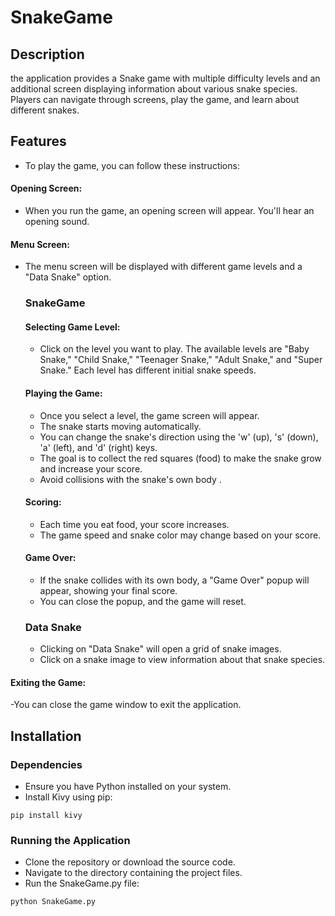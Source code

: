 # SnakeGame
## Description

the application provides a Snake game with multiple difficulty levels and an additional screen displaying information about various snake species. Players can navigate through screens, play the game, and learn about different snakes.
## Features
- To play the game, you can follow these instructions:

#### Opening Screen:
- When you run the game, an opening screen will appear. You'll hear an opening sound.

#### Menu Screen:
- The menu screen will be displayed with different game levels and a "Data Snake" option.

   
  ### SnakeGame
   #### Selecting Game Level:
  - Click on the level you want to play. The available levels are "Baby Snake," "Child Snake," "Teenager Snake," "Adult Snake," and "Super Snake." Each level has different initial snake speeds.

   #### Playing the Game:
   - Once you select a level, the game screen will appear.
   - The snake starts moving automatically.
   - You can change the snake's direction using the 'w' (up), 's' (down), 'a' (left), and 'd' (right) keys.
   - The goal is to collect the red squares (food) to make the snake grow and increase your score.
   - Avoid collisions with the snake's own body .

   #### Scoring:
   - Each time you eat food, your score increases.
   - The game speed and snake color may change based on your score.

   #### Game Over:
   - If the snake collides with its own body, a "Game Over" popup will appear, showing your final score.
   - You can close the popup, and the game will reset.


  ### Data Snake
  - Clicking on "Data Snake" will open a grid of snake images.
  - Click on a snake image to view information about that snake species.
    
#### Exiting the Game:
-You can close the game window to exit the application.

## Installation
  ### Dependencies

  - Ensure you have Python installed on your system.
  - Install Kivy using pip:
  
```Copy code
pip install kivy
```
  ### Running the Application

  - Clone the repository or download the source code.
  - Navigate to the directory containing the project files.
  - Run the SnakeGame.py file:
  
```Copy code
python SnakeGame.py
```
